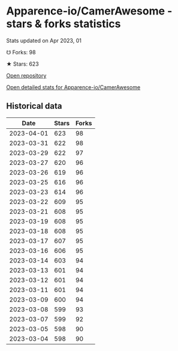# Apparence-io/CamerAwesome - stars & forks statistics

Stats updated on Apr 2023, 01

☋ Forks: 98

★ Stars: 623

[Open repository](https://github.com/Apparence-io/CamerAwesome)

[Open detailed stats for Apparence-io/CamerAwesome](https://reviewgithub.com/rep/Apparence-io/CamerAwesome)

## Historical data
| Date | Stars | Forks |
|------|-------|-------|
| 2023-04-01 | 623 | 98 | 
| 2023-03-31 | 622 | 98 | 
| 2023-03-29 | 622 | 97 | 
| 2023-03-27 | 620 | 96 | 
| 2023-03-26 | 619 | 96 | 
| 2023-03-25 | 616 | 96 | 
| 2023-03-23 | 614 | 96 | 
| 2023-03-22 | 609 | 95 | 
| 2023-03-21 | 608 | 95 | 
| 2023-03-19 | 608 | 95 | 
| 2023-03-18 | 608 | 95 | 
| 2023-03-17 | 607 | 95 | 
| 2023-03-16 | 606 | 95 | 
| 2023-03-14 | 603 | 94 | 
| 2023-03-13 | 601 | 94 | 
| 2023-03-12 | 601 | 94 | 
| 2023-03-11 | 601 | 94 | 
| 2023-03-09 | 600 | 94 | 
| 2023-03-08 | 599 | 93 | 
| 2023-03-07 | 599 | 92 | 
| 2023-03-05 | 598 | 90 | 
| 2023-03-04 | 598 | 90 | 

